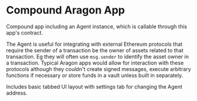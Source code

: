 # Compound Aragon App

Compound app including an Agent instance, which is callable through this app's contract. 

The Agent is useful for integrating with external Ethereum protocols that require the sender of a transaction be the owner of assets related to that transaction. Eg they will often use `msg.sender` to identify the asset owner in a transaction. Typical Aragon apps would allow for interaction with these protocols although they couldn't create signed messages, execute arbitrary functions if necessary or store funds in a vault unless built in separately.

Includes basic tabbed UI layout with settings tab for changing the Agent address.
